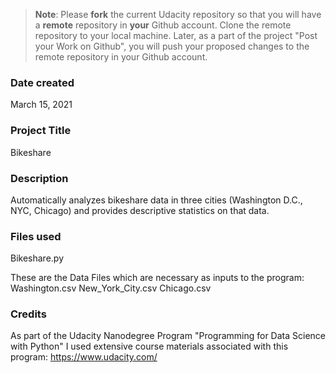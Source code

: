 >**Note**: Please **fork** the current Udacity repository so that you will have a **remote** repository in **your** Github account. Clone the remote repository to your local machine. Later, as a part of the project "Post your Work on Github", you will push your proposed changes to the remote repository in your Github account.

### Date created
March 15, 2021

### Project Title
Bikeshare

### Description
Automatically analyzes bikeshare data in three cities (Washington D.C., NYC, Chicago) and provides descriptive
statistics on that data.

### Files used
Bikeshare.py

These are the Data Files which are necessary as inputs to the program:
  Washington.csv
  New_York_City.csv
  Chicago.csv

### Credits
As part of the Udacity Nanodegree Program "Programming for Data Science with Python" I used extensive
course materials associated with this program: https://www.udacity.com/

